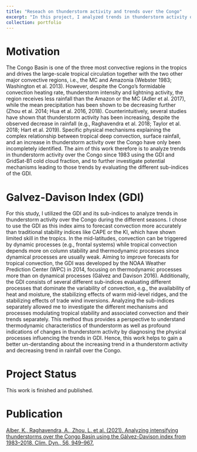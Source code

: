 ```yaml
---
title: "Reseach on thunderstorm activity and trends over the Congo"
excerpt: "In this project, I analyzed trends in thunderstorm activity over the Congo Basin since 1983. To estimate thunderstorm activity, I used the Gálvez-Davison Index (GDI), which is a thermodynamic index developed at the Weather Prediction Center, aiming to forecast convection in the tropics more accurately. Furthermore, I used the GridSat-B1 satellite cold cloud fraction to represent areas in which deep convection occurs, where I calculated the fraction of pixels with brightness temperatures between -50°C and -70°C from the GridSat-B1 satellite dataset. This method can be utilized to detect cold cloud tops and to quantify thunderstorm spatial extent and intensity.  <br/><img src='/images/Schematic.pdf'>"
collection: portfolio
---
```


Motivation
====

The Congo Basin is one of the three most convective regions in the tropics and drives the large-scale tropical circulation together with the two other major convective regions, i.e., the MC and Amazonia (Webster 1983; Washington et al. 2013). However, despite the Congo’s formidable convection heating rate, thunderstorm intensity and lightning activity, the region receives less rainfall than the Amazon or the MC (Adler et al. 2017), while the mean precipitation has been shown to be decreasing further (Zhou et al. 2014; Hua et al. 2016, 2018). Counterintuitively, several studies have shown that thunderstorm activity has been increasing, despite the observed decrease in rainfall (e.g., Raghavendra et al. 2018; Taylor et al. 2018; Hart et al. 2019). Specific physical mechanisms explaining the complex relationship between tropical deep convection, surface rainfall, and an increase in thunderstorm activity over the Congo have only been incompletely identified.
The aim of this work therefore is to analyze trends in thunderstorm activity over the Congo since 1983 using the GDI and GridSat-B1 cold cloud fraction, and to further investigate potential mechanisms leading to those trends by evaluating the different sub-indices of the GDI.

Galvez-Davison Index (GDI)
====

For this study, I utilized the GDI and its sub-indices to analyze trends in thunderstorm activity over the Congo during the different seasons. I chose to use the GDI as this index aims to forecast convection more accurately than traditional stability indices like CAPE or the KI, which have shown limited skill in the tropics. In the mid-latitudes, convection can be triggered by dynamic processes (e.g., frontal systems) while tropical convection depends more on column stability and thermodynamic processes since dynamical processes are usually weak. Aiming to improve forecasts for tropical convection, the GDI was developed by the NOAA Weather Prediction Center (WPC) in 2014, focusing on thermodynamic processes more than on dynamical processes (Gálvez and Davison 2016). Additionally, the GDI consists of several different sub-indices evaluating different processes that dominate the variability of convection, e.g., the availability of heat and moisture, the stabilizing effects of warm mid-level ridges, and the stabilizing effects of trade wind inversions. Analyzing the sub-indices separately allowed me to investigate the different mechanisms and processes modulating tropical stability and associated convection and their trends separately. This method thus provides a perspective to understand thermodynamic characteristics of thunderstorm as well as profound indications of changes in thunderstorm activity by diagnosing the physical processes influencing the trends in GDI. Hence, this work helps to gain a better un-derstanding about the increasing trend in a thunderstorm activity and decreasing trend in rainfall over the Congo.

Project Status
====

This work is finished and published.

Publication
====

[Alber, K., Raghavendra, A., Zhou, L. et al. (2021). Analyzing intensifying thunderstorms over the Congo Basin using the Gálvez-Davison index from 1983–2018. Clim. Dyn., 56, 949–967.](https://kathrinalber.github.io/publication/2020-11-04-paper-title-number-1)
